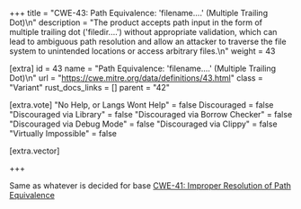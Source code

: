 +++
title = "CWE-43: Path Equivalence: 'filename....' (Multiple Trailing Dot)\n"
description = "The product accepts path input in the form of multiple trailing dot ('filedir....') without appropriate validation, which can lead to ambiguous path resolution and allow an attacker to traverse the file system to unintended locations or access arbitrary files.\n"
weight = 43

[extra]
id = 43
name = "Path Equivalence: 'filename....' (Multiple Trailing Dot)\n"
url = "https://cwe.mitre.org/data/definitions/43.html"
class = "Variant"
rust_docs_links = []
parent = "42"

[extra.vote]
"No Help, or Langs Wont Help" = false
Discouraged = false
"Discouraged via Library" = false
"Discouraged via Borrow Checker" = false
"Discouraged via Debug Mode" = false
"Discouraged via Clippy" = false
"Virtually Impossible" = false

[extra.vector]

+++

Same as whatever is decided for base [CWE-41: Improper Resolution of Path Equivalence](/rust-are-we-secure-yet/cwes/cwe-41)